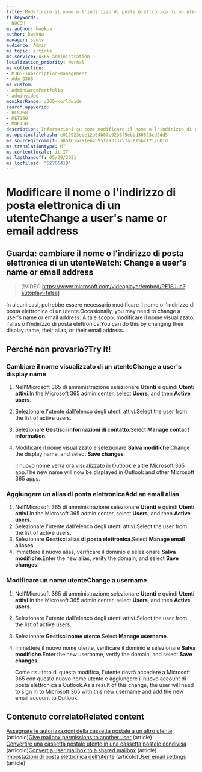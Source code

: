 ```yaml
---
title: Modificare il nome o l'indirizzo di posta elettronica di un utente
f1.keywords:
- NOCSH
ms.author: kwekua
author: kwekua
manager: scotv
audience: Admin
ms.topic: article
ms.service: o365-administration
localization_priority: Normal
ms.collection:
- M365-subscription-management
- Adm_O365
ms.custom:
- AdminSurgePortfolio
- adminvideo
monikerRange: o365-worldwide
search.appverid:
- BCS160
- MET150
- MOE150
description: Informazioni su come modificare il nome o l'indirizzo di posta elettronica di un utente modificando un nome visualizzato, un alias o un indirizzo di posta elettronica.
ms.openlocfilehash: e012923ebe12a04b07c9236f5ebbd30623cd2dd5
ms.sourcegitcommit: a05f61a291eb4595fa9313757a3815b7f217681d
ms.translationtype: MT
ms.contentlocale: it-IT
ms.lasthandoff: 05/29/2021
ms.locfileid: "52706419"
---
```

# <a name="change-a-users-name-or-email-address"></a><span data-ttu-id="5e6b0-103">Modificare il nome o l'indirizzo di posta elettronica di un utente</span><span class="sxs-lookup"><span data-stu-id="5e6b0-103">Change a user's name or email address</span></span>

## <a name="watch-change-a-users-name-or-email-address"></a><span data-ttu-id="5e6b0-104">Guarda: cambiare il nome o l'indirizzo di posta elettronica di un utente</span><span class="sxs-lookup"><span data-stu-id="5e6b0-104">Watch: Change a user's name or email address</span></span>

> [!VIDEO https://www.microsoft.com/videoplayer/embed/RE1SJuc?autoplay=false]

<span data-ttu-id="5e6b0-105">In alcuni casi, potrebbe essere necessario modificare il nome o l'indirizzo di posta elettronica di un utente.</span><span class="sxs-lookup"><span data-stu-id="5e6b0-105">Occasionally, you may need to change a user's name or email address.</span></span> <span data-ttu-id="5e6b0-106">A tale scopo, modificare il nome visualizzato, l'alias o l'indirizzo di posta elettronica.</span><span class="sxs-lookup"><span data-stu-id="5e6b0-106">You can do this by changing their display name, their alias, or their email address.</span></span> 

## <a name="try-it"></a><span data-ttu-id="5e6b0-107">Perché non provarlo?</span><span class="sxs-lookup"><span data-stu-id="5e6b0-107">Try it!</span></span>

### <a name="change-a-users-display-name"></a><span data-ttu-id="5e6b0-108">Cambiare il nome visualizzato di un utente</span><span class="sxs-lookup"><span data-stu-id="5e6b0-108">Change a user's display name</span></span>

1. <span data-ttu-id="5e6b0-109">Nell'Microsoft 365 di amministrazione selezionare **Utenti** e quindi **Utenti attivi**.</span><span class="sxs-lookup"><span data-stu-id="5e6b0-109">In the Microsoft 365 admin center, select **Users**, and then **Active users**.</span></span>
1. <span data-ttu-id="5e6b0-110">Selezionare l'utente dall'elenco degli utenti attivi.</span><span class="sxs-lookup"><span data-stu-id="5e6b0-110">Select the user from the list of active users.</span></span>
1. <span data-ttu-id="5e6b0-111">Selezionare **Gestisci informazioni di contatto**.</span><span class="sxs-lookup"><span data-stu-id="5e6b0-111">Select **Manage contact information**.</span></span>
1. <span data-ttu-id="5e6b0-112">Modificare il nome visualizzato e selezionare **Salva modifiche**.</span><span class="sxs-lookup"><span data-stu-id="5e6b0-112">Change the display name, and select **Save changes**.</span></span>

    <span data-ttu-id="5e6b0-113">Il nuovo nome verrà ora visualizzato in Outlook e altre Microsoft 365 app.</span><span class="sxs-lookup"><span data-stu-id="5e6b0-113">The new name will now be displayed in Outlook and other Microsoft 365 apps.</span></span>

### <a name="add-an-email-alias"></a><span data-ttu-id="5e6b0-114">Aggiungere un alias di posta elettronica</span><span class="sxs-lookup"><span data-stu-id="5e6b0-114">Add an email alias</span></span>

1. <span data-ttu-id="5e6b0-115">Nell'Microsoft 365 di amministrazione selezionare **Utenti** e quindi **Utenti attivi**.</span><span class="sxs-lookup"><span data-stu-id="5e6b0-115">In the Microsoft 365 admin center, select **Users**, and then **Active users**.</span></span>
1. <span data-ttu-id="5e6b0-116">Selezionare l'utente dall'elenco degli utenti attivi.</span><span class="sxs-lookup"><span data-stu-id="5e6b0-116">Select the user from the list of active users.</span></span>
1. <span data-ttu-id="5e6b0-117">Selezionare **Gestisci alias di posta elettronica**.</span><span class="sxs-lookup"><span data-stu-id="5e6b0-117">Select **Manage email aliases**.</span></span>
1. <span data-ttu-id="5e6b0-118">Immettere il nuovo alias, verificare il dominio e selezionare **Salva modifiche**.</span><span class="sxs-lookup"><span data-stu-id="5e6b0-118">Enter the new alias, verify the domain, and select **Save changes**.</span></span>

### <a name="change-a-username"></a><span data-ttu-id="5e6b0-119">Modificare un nome utente</span><span class="sxs-lookup"><span data-stu-id="5e6b0-119">Change a username</span></span>

1. <span data-ttu-id="5e6b0-120">Nell'Microsoft 365 di amministrazione selezionare **Utenti** e quindi **Utenti attivi**.</span><span class="sxs-lookup"><span data-stu-id="5e6b0-120">In the Microsoft 365 admin center, select **Users**, and then **Active users**.</span></span>
1. <span data-ttu-id="5e6b0-121">Selezionare l'utente dall'elenco degli utenti attivi.</span><span class="sxs-lookup"><span data-stu-id="5e6b0-121">Select the user from the list of active users.</span></span>
1. <span data-ttu-id="5e6b0-122">Selezionare **Gestisci nome utente**.</span><span class="sxs-lookup"><span data-stu-id="5e6b0-122">Select **Manage username**.</span></span>
1. <span data-ttu-id="5e6b0-123">Immettere il nuovo nome utente, verificare il dominio e selezionare **Salva modifiche**.</span><span class="sxs-lookup"><span data-stu-id="5e6b0-123">Enter the new username, verify the domain, and select **Save changes**.</span></span>

    <span data-ttu-id="5e6b0-124">Come risultato di questa modifica, l'utente dovrà accedere a Microsoft 365 con questo nuovo nome utente e aggiungere il nuovo account di posta elettronica a Outlook.</span><span class="sxs-lookup"><span data-stu-id="5e6b0-124">As a result of this change, the user will need to sign in to Microsoft 365 with this new username and add the new email account to Outlook.</span></span>

## <a name="related-content"></a><span data-ttu-id="5e6b0-125">Contenuto correlato</span><span class="sxs-lookup"><span data-stu-id="5e6b0-125">Related content</span></span>

<span data-ttu-id="5e6b0-126">[Assegnare le autorizzazioni della cassetta postale a un altro utente](../admin/add-users/give-mailbox-permissions-to-another-user.md) (articolo)</span><span class="sxs-lookup"><span data-stu-id="5e6b0-126">[Give mailbox permissions to another user](../admin/add-users/give-mailbox-permissions-to-another-user.md) (article)</span></span>\
<span data-ttu-id="5e6b0-127">[Convertire una cassetta postale utente in una cassetta postale condivisa](../admin/email/convert-user-mailbox-to-shared-mailbox.md) (articolo)</span><span class="sxs-lookup"><span data-stu-id="5e6b0-127">[Convert a user mailbox to a shared mailbox](../admin/email/convert-user-mailbox-to-shared-mailbox.md) (article)</span></span>\
<span data-ttu-id="5e6b0-128">[Impostazioni di posta elettronica dell'utente](../admin/email/office-365-user-email-settings.md) (articolo)</span><span class="sxs-lookup"><span data-stu-id="5e6b0-128">[User email settings](../admin/email/office-365-user-email-settings.md) (article)</span></span>
